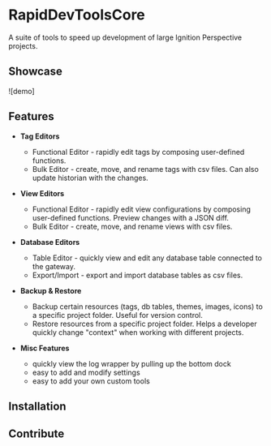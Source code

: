 # RapidDevToolsCore

A suite of tools to speed up development of large Ignition Perspective projects. 


## Showcase

![demo]

## Features

- **Tag Editors**
  - Functional Editor - rapidly edit tags by composing user-defined functions.
  - Bulk Editor - create, move, and rename tags with csv files. Can also update historian with the changes.

- **View Editors**
  - Functional Editor - rapidly edit view configurations by composing user-defined functions. Preview changes with a JSON diff.
  - Bulk Editor - create, move, and rename views with csv files.

- **Database Editors**
  - Table Editor - quickly view and edit any database table connected to the gateway.
  - Export/Import - export and import database tables as csv files.

- **Backup & Restore**
  - Backup certain resources (tags, db tables, themes, images, icons) to a specific project folder. Useful for version control.
  - Restore resources from a specific project folder. Helps a developer quickly change "context" when working with different projects.

- **Misc Features**
  - quickly view the log wrapper by pulling up the bottom dock
  - easy to add and modify settings
  - easy to add your own custom tools


## Installation

## Contribute
